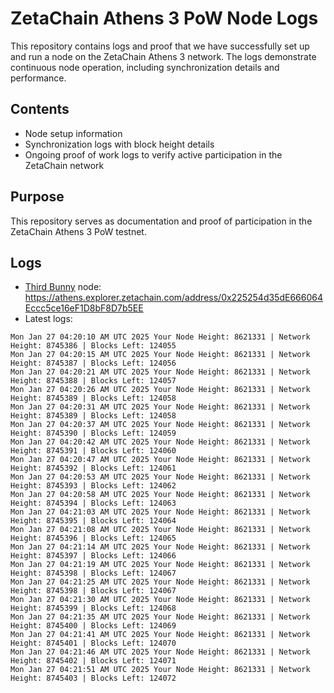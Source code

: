 # ZetaChain Athens 3 PoW Node Logs
This repository contains logs and proof that we have successfully set up and run a node on the ZetaChain Athens 3 network. The logs demonstrate continuous node operation, including synchronization details and performance.

## Contents
- Node setup information
- Synchronization logs with block height details
- Ongoing proof of work logs to verify active participation in the ZetaChain network

## Purpose
This repository serves as documentation and proof of participation in the ZetaChain Athens 3 PoW testnet.

## Logs

- [Third Bunny](https://thirdbunny.xyz/) node: https://athens.explorer.zetachain.com/address/0x225254d35dE666064Eccc5ce16eF1D8bF8D7b5EE
- Latest logs:
```
Mon Jan 27 04:20:10 AM UTC 2025 Your Node Height: 8621331 | Network Height: 8745386 | Blocks Left: 124055
Mon Jan 27 04:20:15 AM UTC 2025 Your Node Height: 8621331 | Network Height: 8745387 | Blocks Left: 124056
Mon Jan 27 04:20:21 AM UTC 2025 Your Node Height: 8621331 | Network Height: 8745388 | Blocks Left: 124057
Mon Jan 27 04:20:26 AM UTC 2025 Your Node Height: 8621331 | Network Height: 8745389 | Blocks Left: 124058
Mon Jan 27 04:20:31 AM UTC 2025 Your Node Height: 8621331 | Network Height: 8745389 | Blocks Left: 124058
Mon Jan 27 04:20:37 AM UTC 2025 Your Node Height: 8621331 | Network Height: 8745390 | Blocks Left: 124059
Mon Jan 27 04:20:42 AM UTC 2025 Your Node Height: 8621331 | Network Height: 8745391 | Blocks Left: 124060
Mon Jan 27 04:20:47 AM UTC 2025 Your Node Height: 8621331 | Network Height: 8745392 | Blocks Left: 124061
Mon Jan 27 04:20:53 AM UTC 2025 Your Node Height: 8621331 | Network Height: 8745393 | Blocks Left: 124062
Mon Jan 27 04:20:58 AM UTC 2025 Your Node Height: 8621331 | Network Height: 8745394 | Blocks Left: 124063
Mon Jan 27 04:21:03 AM UTC 2025 Your Node Height: 8621331 | Network Height: 8745395 | Blocks Left: 124064
Mon Jan 27 04:21:08 AM UTC 2025 Your Node Height: 8621331 | Network Height: 8745396 | Blocks Left: 124065
Mon Jan 27 04:21:14 AM UTC 2025 Your Node Height: 8621331 | Network Height: 8745397 | Blocks Left: 124066
Mon Jan 27 04:21:19 AM UTC 2025 Your Node Height: 8621331 | Network Height: 8745398 | Blocks Left: 124067
Mon Jan 27 04:21:25 AM UTC 2025 Your Node Height: 8621331 | Network Height: 8745398 | Blocks Left: 124067
Mon Jan 27 04:21:30 AM UTC 2025 Your Node Height: 8621331 | Network Height: 8745399 | Blocks Left: 124068
Mon Jan 27 04:21:35 AM UTC 2025 Your Node Height: 8621331 | Network Height: 8745400 | Blocks Left: 124069
Mon Jan 27 04:21:41 AM UTC 2025 Your Node Height: 8621331 | Network Height: 8745401 | Blocks Left: 124070
Mon Jan 27 04:21:46 AM UTC 2025 Your Node Height: 8621331 | Network Height: 8745402 | Blocks Left: 124071
Mon Jan 27 04:21:51 AM UTC 2025 Your Node Height: 8621331 | Network Height: 8745403 | Blocks Left: 124072
```
